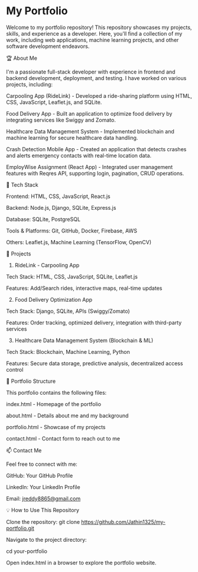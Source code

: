 # My Portfolio
Welcome to my portfolio repository! This repository showcases my projects, skills, and experience as a developer. Here, you'll find a collection of my work, including web applications, machine learning projects, and other software development endeavors.

🏆 About Me

I'm a passionate full-stack developer with experience in frontend and backend development, deployment, and testing. I have worked on various projects, including:

Carpooling App (RideLink) - Developed a ride-sharing platform using HTML, CSS, JavaScript, Leaflet.js, and SQLite.

Food Delivery App - Built an application to optimize food delivery by integrating services like Swiggy and Zomato.

Healthcare Data Management System - Implemented blockchain and machine learning for secure healthcare data handling.

Crash Detection Mobile App - Created an application that detects crashes and alerts emergency contacts with real-time location data.

EmployWise Assignment (React App) - Integrated user management features with Reqres API, supporting login, pagination, CRUD operations.

🔧 Tech Stack

Frontend: HTML, CSS, JavaScript, React.js

Backend: Node.js, Django, SQLite, Express.js

Database: SQLite, PostgreSQL

Tools & Platforms: Git, GitHub, Docker, Firebase, AWS

Others: Leaflet.js, Machine Learning (TensorFlow, OpenCV)

📂 Projects

1. RideLink - Carpooling App

Tech Stack: HTML, CSS, JavaScript, SQLite, Leaflet.js

Features: Add/Search rides, interactive maps, real-time updates

2. Food Delivery Optimization App

Tech Stack: Django, SQLite, APIs (Swiggy/Zomato)

Features: Order tracking, optimized delivery, integration with third-party services

3. Healthcare Data Management System (Blockchain & ML)

Tech Stack: Blockchain, Machine Learning, Python

Features: Secure data storage, predictive analysis, decentralized access control

📄 Portfolio Structure

This portfolio contains the following files:

index.html - Homepage of the portfolio

about.html - Details about me and my background

portfolio.html - Showcase of my projects

contact.html - Contact form to reach out to me

📫 Contact Me

Feel free to connect with me:

GitHub: Your GitHub Profile

LinkedIn: Your LinkedIn Profile

Email: jreddy8865@gmail.com

💡 How to Use This Repository

Clone the repository:
git clone https://github.com/Jathin1325/my-portfolio.git

Navigate to the project directory:

cd your-portfolio

Open index.html in a browser to explore the portfolio website.

